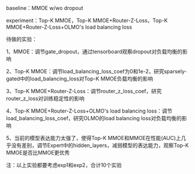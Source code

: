 baseline：MMOE w/wo dropout

experiment：Top-K MMOE，Top-K MMOE+Router-Z-Loss，Top-K MMOE+Router-Z-Loss+OLMO's load balancing loss

待做的实验：

1、MMOE：调节gate_dropout，通过tensorboard观察dropout对负载均衡的影响

2、Top-K MMOE：调节load_balancing_loss_coef为0和1e-2，研究sparsely-gated中的load_balancing_loss对Top-K MMOE负载均衡的影响

3、Top-K MMOE+Router-Z-Loss：调节router_z_loss_coef，研究router_z_loss对训练稳定性的影响

4、Top-K MMOE+Router-Z-Loss+OLMO's load balancing loss：调节load_balancing_loss_coef，研究OLMO的load balancing loss对负载均衡的影响

5、当前的模型表达能力太强了，使得Top-K MMOE和MMOE在性能(AUC)上几乎没有差别，调节Expert中的hidden_layers，减弱模型的表达能力，观察Top-K MMOE是否比MMOE更优秀

注：以上实验都要考虑exp1和exp2，合计10个实验